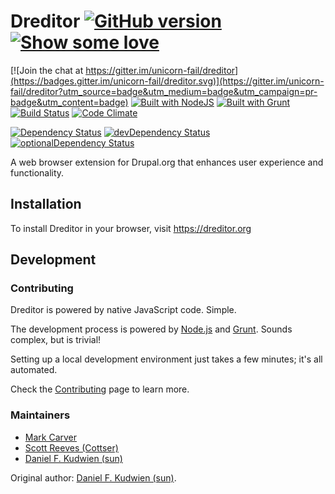 # Dreditor [![GitHub version](https://badge.fury.io/gh/dreditor%2Fdreditor.svg)](http://badge.fury.io/gh/dreditor%2Fdreditor) [![Show some love](http://img.shields.io/gittip/Dreditor.svg)](https://www.gittip.com/Dreditor)

[![Join the chat at https://gitter.im/unicorn-fail/dreditor](https://badges.gitter.im/unicorn-fail/dreditor.svg)](https://gitter.im/unicorn-fail/dreditor?utm_source=badge&utm_medium=badge&utm_campaign=pr-badge&utm_content=badge)
[![Built with NodeJS](http://pixel-cookers.github.io/built-with-badges/node/node-short.png)](http://nodejs.org/)
[![Built with Grunt](http://pixel-cookers.github.io/built-with-badges/grunt/grunt-short.png)](http://gruntjs.com/)
[![Build Status](https://travis-ci.org/dreditor/dreditor.svg?branch=1.x)](https://travis-ci.org/dreditor/dreditor)
[![Code Climate](http://img.shields.io/codeclimate/github/dreditor/dreditor.svg)](https://codeclimate.com/github/dreditor/dreditor)

[![Dependency Status](https://david-dm.org/dreditor/dreditor.svg)](https://david-dm.org/dreditor/dreditor)
[![devDependency Status](https://david-dm.org/dreditor/dreditor/dev-status.svg)](https://david-dm.org/dreditor/dreditor#info=devDependencies)
[![optionalDependency Status](https://david-dm.org/dreditor/dreditor/optional-status.svg)](https://david-dm.org/dreditor/dreditor#info=optionalDependencies)

A web browser extension for Drupal.org that enhances user experience and
functionality.

## Installation

To install Dreditor in your browser, visit https://dreditor.org

## Development

### Contributing

Dreditor is powered by native JavaScript code.  Simple.

The development process is powered by [Node.js](http://nodejs.org) and
[Grunt](http://gruntjs.com).  Sounds complex, but is trivial!

Setting up a local development environment just takes a few minutes; it's all
automated.

Check the [Contributing](https://dreditor.org/development/contributing) page to
learn more.


### Maintainers

* [Mark Carver](https://drupal.org/user/501638)
* [Scott Reeves (Cottser)](https://drupal.org/user/1167326)
* [Daniel F. Kudwien (sun)](https://drupal.org/user/54136)

Original author: [Daniel F. Kudwien (sun)](https://drupal.org/user/54136).

